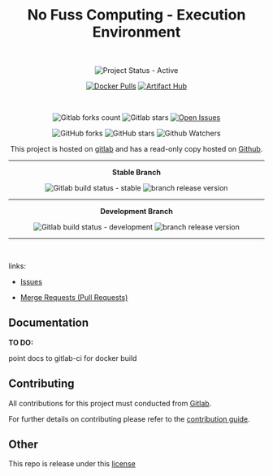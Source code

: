 <div align="center" width="100%">



# No Fuss Computing - Execution Environment

<br>

![Project Status - Active](https://img.shields.io/badge/Project%20Status-Active-green?logo=gitlab&style=plastic) 

[![Docker Pulls](https://img.shields.io/docker/pulls/nofusscomputing/ansible-ee?style=plastic&logo=docker&color=0db7ed)](https://hub.docker.com/r/nofusscomputing/ansible-ee) [![Artifact Hub](https://img.shields.io/endpoint?style=plastic&url=https://artifacthub.io/badge/repository/nfc-ansible-ee)](https://artifacthub.io/packages/search?repo=nfc-ansible-ee)

<br>

![Gitlab forks count](https://img.shields.io/badge/dynamic/json?label=Forks&query=%24.forks_count&url=https%3A%2F%2Fgitlab.com%2Fapi%2Fv4%2Fprojects%2F45741845%2F&color=ff782e&logo=gitlab&style=plastic) ![Gitlab stars](https://img.shields.io/badge/dynamic/json?label=Stars&query=%24.star_count&url=https%3A%2F%2Fgitlab.com%2Fapi%2Fv4%2Fprojects%2F45741845%2F&color=ff782e&logo=gitlab&style=plastic) [![Open Issues](https://img.shields.io/badge/dynamic/json?color=ff782e&logo=gitlab&style=plastic&label=Open%20Issues&query=%24.statistics.counts.opened&url=https%3A%2F%2Fgitlab.com%2Fapi%2Fv4%2Fprojects%2F45741845%2Fissues_statistics)](https://gitlab.com/nofusscomputing/projects/ansible/execution_environment/-/issues)



![GitHub forks](https://img.shields.io/github/forks/NofussComputing/execution_environment?logo=github&style=plastic&color=000000&labell=Forks) ![GitHub stars](https://img.shields.io/github/stars/NofussComputing/execution_environment?color=000000&logo=github&style=plastic) ![Github Watchers](https://img.shields.io/github/watchers/NofussComputing/execution_environment?color=000000&label=Watchers&logo=github&style=plastic)
<br>

This project is hosted on [gitlab](https://gitlab.com/nofusscomputing/projects/ansible/execution_environment) and has a read-only copy hosted on [Github](https://github.com/NofussComputing/execution_environment).

----

**Stable Branch**

![Gitlab build status - stable](https://img.shields.io/badge/dynamic/json?color=ff782e&label=Build&query=0.status&url=https%3A%2F%2Fgitlab.com%2Fapi%2Fv4%2Fprojects%2F45741845%2Fpipelines%3Fref%3Dmaster&logo=gitlab&style=plastic) ![branch release version](https://img.shields.io/badge/dynamic/yaml?color=ff782e&logo=gitlab&style=plastic&label=Release&query=%24.commitizen.version&url=https%3A//gitlab.com/nofusscomputing/projects/ansible/execution_environment%2F-%2Fraw%2Fmaster%2F.cz.yaml) 

----

**Development Branch** 

![Gitlab build status - development](https://img.shields.io/badge/dynamic/json?color=ff782e&label=Build&query=0.status&url=https%3A%2F%2Fgitlab.com%2Fapi%2Fv4%2Fprojects%2F45741845%2Fpipelines%3Fref%3Ddevelopment&logo=gitlab&style=plastic) ![branch release version](https://img.shields.io/badge/dynamic/yaml?color=ff782e&logo=gitlab&style=plastic&label=Release&query=%24.commitizen.version&url=https%3A//gitlab.com/nofusscomputing/projects/ansible/execution_environment%2F-%2Fraw%2Fdevelopment%2F.cz.yaml)

----
<br>

</div>

links:

- [Issues](https://gitlab.com/nofusscomputing/projects/ansible/execution_environment/-/issues)

- [Merge Requests (Pull Requests)](https://gitlab.com/nofusscomputing/projects/ansible/execution_environment/-/merge_requests)

## Documentation


**TO DO:**

point docs to gitlab-ci for docker build


## Contributing
All contributions for this project must conducted from [Gitlab](https://gitlab.com/nofusscomputing/projects/ansible/execution_environment).

For further details on contributing please refer to the [contribution guide](CONTRIBUTING.md).


## Other

This repo is release under this [license](LICENSE)
